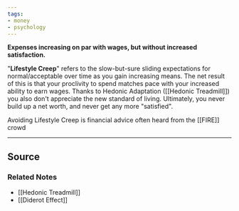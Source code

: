 ```yaml
---
tags:
- money
- psychology
---
```

**Expenses increasing on par with wages, but without increased satisfaction.**

"**Lifestyle Creep**" refers to the slow-but-sure sliding expectations for normal/acceptable over time as you gain increasing means. The net result of this is that your proclivity to spend matches pace with your increased ability to earn wages. Thanks to Hedonic Adaptation ([[Hedonic Treadmill]]) you also don't appreciate the new standard of living.  Ultimately, you never build up a net worth, and never get any more "satisfied".

Avoiding Lifestyle Creep is financial advice often heard from the [[FIRE]]  crowd

---

## Source


### Related Notes
- [[Hedonic Treadmill]] 
- [[Diderot Effect]]